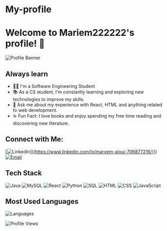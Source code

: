 # My-profile
# Welcome to Mariem222222's profile! 👋

![Profile Banner](https://example.com/banner.png) <!-- Replace with your image URL -->

## Always learn

- 👩‍💻 I'm a Software Engineering Student 
- 📚 As a CS student, I'm constantly learning and exploring new technologies to improve my skills.
- 💬 Ask me about my experience with React, HTML and anything related to web development.
- ☕ Fun Fact: I love books and enjoy spending my free time reading and discovering new literature.


## Connect with Me:
[![LinkedIn](https://img.shields.io/badge/LinkedIn-Connect-blue)][(https://www.linkedin.com/in/maryem-aloui-706877216/)]) [![Email](https://img.shields.io/badge/Email-Contact-red)](mailto:alouimaryem354@gmail.com)

## Tech Stack
![Java](https://img.shields.io/badge/Java-ED8B00?style=for-the-badge&logo=java&logoColor=white)
![MySQL](https://img.shields.io/badge/MySQL-4479A1?style=for-the-badge&logo=mysql&logoColor=white)
![React](https://img.shields.io/badge/React-61DAFB?style=for-the-badge&logo=react&logoColor=white)
![Python](https://img.shields.io/badge/Python-3776AB?style=for-the-badge&logo=python&logoColor=white)
![SQL](https://img.shields.io/badge/SQL-4479A1?style=for-the-badge&logo=postgresql&logoColor=white)
![HTML](https://img.shields.io/badge/HTML-E34F26?style=for-the-badge&logo=html5&logoColor=white)
![CSS](https://img.shields.io/badge/CSS-1572B6?style=for-the-badge&logo=css3&logoColor=white)
![JavaScript](https://img.shields.io/badge/JavaScript-F7DF1E?style=for-the-badge&logo=javascript&logoColor=white)
## Most Used Languages
![Languages](https://github-readme-stats.vercel.app/api/top-langs/?username=Mariem222222&layout=compact)

![Profile Views](https://komarev.com/ghpvc/?username=Mariem222222)
